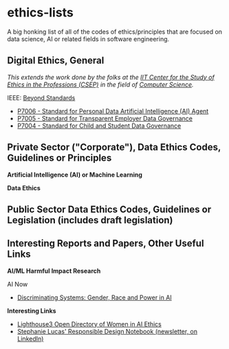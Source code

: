# ethics-lists
A big honking list of all of the codes of ethics/principles that are focused on data science, AI or related fields in software engineering.

## Digital Ethics, General
*This extends the work done by the folks at the [IIT Center for the Study of Ethics in the Professions (CSEP)](http://ethics.iit.edu/ecodes) in the field of [Computer Science]([http://ethics.iit.edu/ecodes/ethics-area/7](http://ethics.iit.edu/ecodes/ethics-area/7)).*



IEEE: [Beyond Standards](https://beyondstandards.ieee.org/)
- [P7006 - Standard for Personal Data Artificial Intelligence (AI) Agent](https://standards.ieee.org/project/7006.html)
- [P7005 - Standard for Transparent Employer Data Governance](https://standards.ieee.org/project/7005.html)  
- [P7004 - Standard for Child and Student Data Governance](https://standards.ieee.org/project/7004.html)



## Private Sector ("Corporate"), Data Ethics Codes, Guidelines or Principles

**Artificial Intelligence (AI) or Machine Learning**

**Data Ethics**



## Public Sector Data Ethics Codes, Guidelines or Legislation (includes draft legislation)


## Interesting Reports and Papers, Other Useful Links ##

**AI/ML Harmful Impact Research**

AI Now
- [Discriminating Systems: Gender, Race and Power in AI](https://ainowinstitute.org/discriminatingsystems.pdf)



**Interesting Links**
- [Lighthouse3 Open Directory of Women in AI Ethics](https://lighthouse3.com/diversityinai/)
- [Stephanie Lucas' Responsible Design Notebook (newsletter, on LinkedIn)](https://www.linkedin.com/pulse/creating-culture-responsible-design-where-do-you-begin-lucas/)
